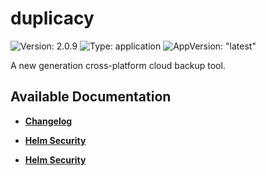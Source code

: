 # duplicacy

![Version: 2.0.9](https://img.shields.io/badge/Version-2.0.9-informational?style=flat-square) ![Type: application](https://img.shields.io/badge/Type-application-informational?style=flat-square) ![AppVersion: "latest"](https://img.shields.io/badge/AppVersion-"latest"-informational?style=flat-square)

A new generation cross-platform cloud backup tool.

## Available Documentation

- [**Changelog**](CHANGELOG)

- [**Helm Security**](container-security)

- [**Helm Security**](helm-security)

